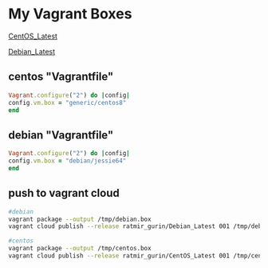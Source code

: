 # My Vagrant Boxes
[CentOS_Latest](https://app.vagrantup.com/ratmir_gurin/boxes/CentOS_Latest)

[Debian_Latest](https://app.vagrantup.com/ratmir_gurin/boxes/Debian_Latest)

## centos "Vagrantfile"
```ruby
Vagrant.configure("2") do |config|
config.vm.box = "generic/centos8"
end
```

## debian "Vagrantfile"
```ruby
Vagrant.configure("2") do |config|
config.vm.box = "debian/jessie64"
end
```

## push to vagrant cloud
```bash
#debian
vagrant package --output /tmp/debian.box
vagrant cloud publish --release ratmir_gurin/Debian_Latest 001 /tmp/debian.box
```
```bash 
#centos
vagrant package --output /tmp/centos.box
vagrant cloud publish --release ratmir_gurin/CentOS_Latest 001 /tmp/centos.box
```